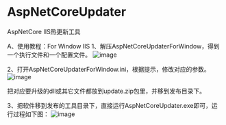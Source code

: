 # AspNetCoreUpdater
AspNetCore IIS热更新工具

A、使用教程：For Window IIS
1、解压AspNetCoreUpdaterForWindow，得到一个执行文件和一个配置文件。
![image](https://github.com/user-attachments/assets/50672c7b-bf14-4aea-b054-60fa8e80ffd6)

2、打开AspNetCoreUpdaterForWindow.ini，根据提示，修改对应的参数。
![image](https://github.com/user-attachments/assets/0b5f0073-dec6-418d-ab1a-79358edbfed0)


把对应要升级的dll或其它文件都放到update.zip包里，并移到发布目录下。 

3、把软件移到发布的工具目录下，直接运行AspNetCoreUpdater.exe即可，运行过程如下图：
![image](https://github.com/user-attachments/assets/d09e26ad-c2e8-4418-9faf-aa793973f6fc)
